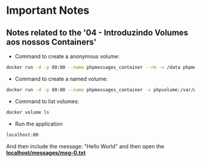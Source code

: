 # Important Notes


## Notes related to the '04 - Introduzindo Volumes aos nossos Containers'

- Command to create a anonymous volume:

```bash
docker run -d -p 80:80 --name phpmessages_container --rm -v /data phpmessages
```

- Command to create a named volume:

```bash
docker run -d -p 80:80 --name phpmessages_container -v phpvolume:/var/www/html/ --rm phpmessages
```

- Command to list volumes:

```bash
docker volume ls
```

- Run the application

```bash
localhost:80
```

And then include the message: "Hello World" and then open the **[localhost/messages/msg-0.txt](localhost/messages/msg-0.txt)**